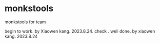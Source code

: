 # monkstools
monkstools for team

begin to work. by Xiaowen kang. 2023.8.24.
check . well done.  by xiaowen kang. 2023.8.24
